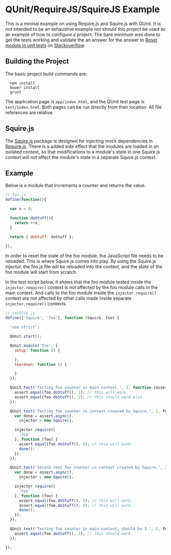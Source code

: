 QUnit/RequireJS/SquireJS Example
================================

This is a mininal example on using Require.js and Squire.js with QUnit.  It is not
intended to be an exhaustive example nor should this project be used as an 
example of how to configure a project.  The bare minimum was done to get the
tests working and validate the an answer for the answer to
[Reset module in unit tests](http://stackoverflow.com/questions/34888574/reset-module-in-unit-tests/34891840) 
on [Stackoverflow](http://stackoverflow.com/).


Building the Project
-------------------
The basic project build commands are:
```
  npm install
  bower install
  grunt 
```
The application page is ```app/index.html```, and the QUnit test page is 
```test/index.html```.  Both pages can be run directly from their location. All
file references are relative.


Squire.js
---------
The [Squire.js](https://github.com/iammerrick/Squire.js/) package is designed 
for injecting mock dependencies in [Require.js](http://www.requirejs.org). There
is a added side effect that the modules are loaded in an isolated context, so 
that modifications to a module's state in one Squire.js context will not affect
the module's state in a separate Squire.js context. 

Example
-------
Below is a module that increments a counter and returns the value.


```javascript
// foo.js
define(function(){

  var x = 0;

  function doStuff(){
    return ++x;
  }

  return { doStuff: doStuff };

});
```

In order to reset the state of the foo module, the JavaScript file needs to be
reloaded.  This is where Squire.js comes into play.  By using the Squire.js 
injector, the foo.js file will be reloaded into the context, and the state of 
the foo module will start from scratch.

In the test script below, it shows that the foo module tested inside the 
```injector.require()``` context is not affected by the foo module calls in
the main context.  And calls to the foo module inside the ```injector.require()```
context are not affected by other calls made inside separate ```injector.require()```
contexts.

```javascript
// testFoo.js
define(['Squire', 'foo'], function (Squire, foo) {

  'use strict';

  QUnit.start();

  QUnit.module('foo', {
    setup: function () {

    },
    teardown: function () {

    }
  });

  QUnit.test('Testing foo counter in main context.', 2, function (assert) {
    assert.equal(foo.doStuff(), 1); // this will work
    assert.equal(foo.doStuff(), 2); // this should work also.
  });

  QUnit.test('Testing foo counter in context created by Squire.', 1, function (assert) {
    var done = assert.async(),
      injector = new Squire();

    injector.require([
      'foo'
    ], function (foo) {
      assert.equal(foo.doStuff(), 1); // this will work.
      done();
    });
  });

  QUnit.test('Second test foo counter in context created by Squire.', 2, function (assert) {
    var done = assert.async(),
      injector = new Squire();

    injector.require([
      'foo'
    ], function (foo) {
      assert.equal(foo.doStuff(), 1); // this will work.
      assert.equal(foo.doStuff(), 2); // this will work.
      done();
    });
  });

  QUnit.test('Testing foo counter in main context, should be 3.', 1, function (assert) {
    assert.equal(foo.doStuff(), 3); // this should work.
  });

});
```




  
